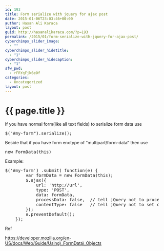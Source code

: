 ```yaml
---
id: 193
title: Form serialize with jquery for ajax post
date: 2015-01-06T23:03:46+00:00
author: Hasan Ali Karaca
layout: post
guid: http://hasanalikaraca.com/?p=193
permalink: /2015/01/form-serialize-with-jquery-for-ajax-post/
cyberchimps_slider_image:
  - ""
cyberchimps_slider_hidetitle:
  - "1"
cyberchimps_slider_hidecaption:
  - "1"
sfw_pwd:
  - rFRYqFjk6eOf
categories:
  - Uncategorized
layout: post
---
```


{{ page.title }}
================

If you have normal form(like all text fields) to serialize form data use 

<pre class="brush: jscript; title: ; notranslate" title="">$("#my-form").serialize(); 
</pre>

Beside that if you have form enctype of &#8220;multipart/form-data&#8221; then use 

<pre class="brush: jscript; title: ; notranslate" title="">new FormData(this)
</pre>

Example:

<pre class="brush: jscript; title: ; notranslate" title="">$('#my-form') .submit( function(e) {
        var formData = new FormData(this);
        $.ajax({
            url: 'http://url',
            type: 'POST',
            data: formData,
            processData: false,  // tell jQuery not to process the data
            contentType: false   // tell jQuery not to set contentType
        });
        e.preventDefault();
    });
</pre>

Ref 

https://developer.mozilla.org/en-US/docs/Web/Guide/Using\_FormData\_Objects

<div class="addtoany_share_save_container addtoany_content_bottom">
  <div class="a2a_kit a2a_kit_size_32 addtoany_list a2a_target" id="wpa2a_14">
    <a class="a2a_button_facebook" href="http://www.addtoany.com/add_to/facebook?linkurl=http%3A%2F%2Fhasanalikaraca.com%2F2015%2F01%2Fform-serialize-with-jquery-for-ajax-post%2F&linkname=Form%20serialize%20with%20jquery%20for%20ajax%20post" title="Facebook" rel="nofollow" target="_blank"></a><a class="a2a_button_twitter" href="http://www.addtoany.com/add_to/twitter?linkurl=http%3A%2F%2Fhasanalikaraca.com%2F2015%2F01%2Fform-serialize-with-jquery-for-ajax-post%2F&linkname=Form%20serialize%20with%20jquery%20for%20ajax%20post" title="Twitter" rel="nofollow" target="_blank"></a><a class="a2a_button_google_plus" href="http://www.addtoany.com/add_to/google_plus?linkurl=http%3A%2F%2Fhasanalikaraca.com%2F2015%2F01%2Fform-serialize-with-jquery-for-ajax-post%2F&linkname=Form%20serialize%20with%20jquery%20for%20ajax%20post" title="Google+" rel="nofollow" target="_blank"></a><a class="a2a_dd addtoany_share_save" href="https://www.addtoany.com/share_save"></a>
  </div>
</div>
